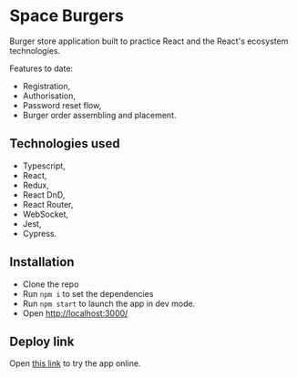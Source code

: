 # Space Burgers

Burger store application built to practice React and the React's ecosystem technologies.

Features to date:
* Registration,
* Authorisation,
* Password reset flow,
* Burger order assembling and placement.


## Technologies used
* Typescript,
* React,
* Redux,
* React DnD,
* React Router,
* WebSocket,
* Jest,
* Cypress.

## Installation
* Clone the repo
* Run `npm i` to set the dependencies
* Run `npm start` to launch the app in dev mode.
* Open [http://localhost:3000/](http://localhost:3000/)

## Deploy link
Open [this link](https://foxoter.github.io/react-burger/) to try the app online.
